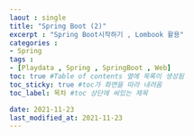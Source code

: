 ```yaml
---
laout : single
title: "Spring Boot (2)"
excerpt : "Spring Boot시작하기 , Lombook 활용"
categories :
- Spring
tags :
- [Playdata , Spring , SpringBoot , Web]
toc: true #Table of contents 옆에 목록이 생성됨
toc_sticky: true #toc가 화면을 따라 내려옴
toc_label: 목차 #toc 상단에 써있는 제목

date: 2021-11-23
last_modified_at: 2021-11-23
---
```

